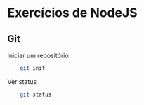 # Exercícios de NodeJS
## Git

Iniciar um repositório

```bash
    git init
```

Ver status

```bash
    git status
```
